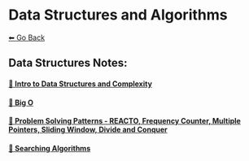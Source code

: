# Data Structures and Algorithms
[⬅ Go Back](./README.md)

## Data Structures Notes:
#### [🔗 Intro to Data Structures and Complexity](./algo-notes/data-structures-intro.md)
#### [🔗 Big O](./algo-notes/udemy-dsa/big-o.md)
#### [🔗 Problem Solving Patterns - REACTO, Frequency Counter, Multiple Pointers, Sliding Window, Divide and Conquer](./algo-notes/udemy-dsa/problem-solving-patterns.md)
#### [🔗 Searching Algorithms ](./algo-notes/udemy-dsa/searching.md)